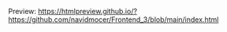 Preview:
https://htmlpreview.github.io/?https://github.com/navidmocer/Frontend_3/blob/main/index.html
